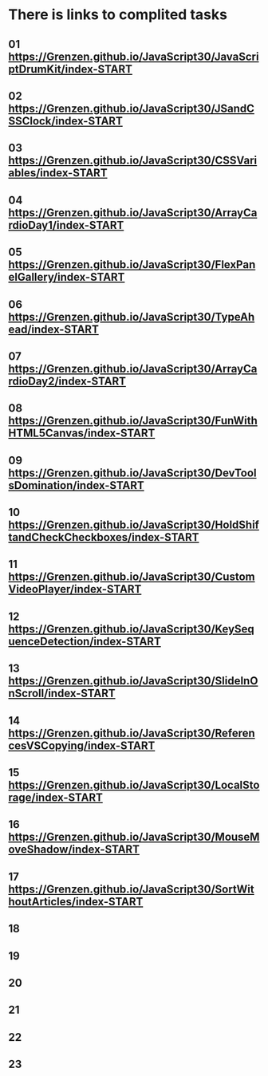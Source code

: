 # There is links to complited tasks

## 01 https://Grenzen.github.io/JavaScript30/JavaScriptDrumKit/index-START

## 02 https://Grenzen.github.io/JavaScript30/JSandCSSClock/index-START

## 03 https://Grenzen.github.io/JavaScript30/CSSVariables/index-START

## 04 https://Grenzen.github.io/JavaScript30/ArrayCardioDay1/index-START

## 05 https://Grenzen.github.io/JavaScript30/FlexPanelGallery/index-START

## 06 https://Grenzen.github.io/JavaScript30/TypeAhead/index-START

## 07 https://Grenzen.github.io/JavaScript30/ArrayCardioDay2/index-START

## 08 https://Grenzen.github.io/JavaScript30/FunWithHTML5Canvas/index-START

## 09 https://Grenzen.github.io/JavaScript30/DevToolsDomination/index-START

## 10 https://Grenzen.github.io/JavaScript30/HoldShiftandCheckCheckboxes/index-START

## 11 https://Grenzen.github.io/JavaScript30/CustomVideoPlayer/index-START

## 12 https://Grenzen.github.io/JavaScript30/KeySequenceDetection/index-START

## 13 https://Grenzen.github.io/JavaScript30/SlideInOnScroll/index-START

## 14 https://Grenzen.github.io/JavaScript30/ReferencesVSCopying/index-START

## 15 https://Grenzen.github.io/JavaScript30/LocalStorage/index-START

## 16 https://Grenzen.github.io/JavaScript30/MouseMoveShadow/index-START

## 17 https://Grenzen.github.io/JavaScript30/SortWithoutArticles/index-START

## 18 

## 19 

## 20

## 21

## 22

## 23 